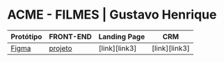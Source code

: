 # ACME - FILMES | Gustavo Henrique 

Protótipo | FRONT-END | Landing Page | CRM
----------|-----------|--------------|-----
[Figma][link1] | [projeto][link2] | [link][link3] | [link][link3] 


[link1]: https://www.figma.com/file/PtyqsFvyeG0Nane1f4r4Ci/ACME-GUSTAVO?type=design&node-id=0-1&mode=design&t=pRNmnf5LeiPthCYN-0
[link2]: https://github.com/oghenrique/front-acme
